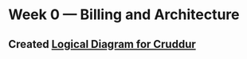 # Week 0 — Billing and Architecture

## Created [Logical Diagram for Cruddur](https://lucid.app/lucidchart/696c5c0c-8ed2-4b3c-952b-14048e30a3d8/edit?page=0_0#)

